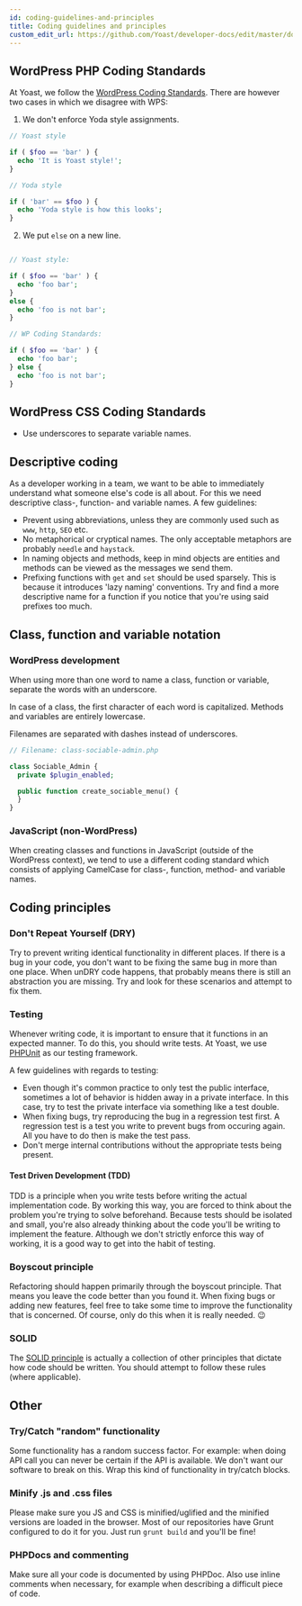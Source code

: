 ```yaml
---
id: coding-guidelines-and-principles
title: Coding guidelines and principles
custom_edit_url: https://github.com/Yoast/developer-docs/edit/master/docs/standards/coding-guidelines-and-principles.md
---
```


## WordPress PHP Coding Standards

At Yoast, we follow the [WordPress Coding Standards](http://codex.wordpress.org/WordPress_Coding_Standards). There are however two cases in which we disagree with WPS:

1) We don't enforce Yoda style assignments.

```PHP
// Yoast style

if ( $foo == 'bar' ) {
  echo 'It is Yoast style!';
}

// Yoda style

if ( 'bar' == $foo ) {
  echo 'Yoda style is how this looks';
}
```

2) We put `else` on a new line.

```PHP

// Yoast style:

if ( $foo == 'bar' ) {
  echo 'foo bar';
}
else {
  echo 'foo is not bar';
}

// WP Coding Standards:

if ( $foo == 'bar' ) {
  echo 'foo bar';
} else {
  echo 'foo is not bar';
}
```

## WordPress CSS Coding Standards

* Use underscores to separate variable names.

## Descriptive coding

As a developer working in a team, we want to be able to immediately understand what someone else's code is all about. For this we need descriptive class-, function- and variable names. A few guidelines:

* Prevent using abbreviations, unless they are commonly used such as `www`, `http`, `SEO` etc.
* No metaphorical or cryptical names. The only acceptable metaphors are probably `needle` and `haystack`.
* In naming objects and methods, keep in mind objects are entities and methods can be viewed as the messages we send them.
* Prefixing functions with `get` and `set` should be used sparsely. This is because it introduces 'lazy naming' conventions. Try and find a more descriptive name for a function if you notice that you're using said prefixes too much.

## Class, function and variable notation

### WordPress development
When using more than one word to name a class, function or variable, separate the words with an underscore. 

In case of a class, the first character of each word is capitalized. Methods and variables are entirely lowercase.

Filenames are separated with dashes instead of underscores.

```PHP
// Filename: class-sociable-admin.php

class Sociable_Admin {
  private $plugin_enabled;

  public function create_sociable_menu() {
  }
}
```

### JavaScript (non-WordPress)
When creating classes and functions in JavaScript (outside of the WordPress context), we tend to use a different coding standard which consists of applying CamelCase for class-, function, method- and variable names.

## Coding principles

### Don't Repeat Yourself (DRY)

Try to prevent writing identical functionality in different places. If there is a bug in your code, you don't want to be fixing the same bug in more than one place. When unDRY code happens, that probably means there is still an abstraction you are missing. Try and look for these scenarios and attempt to fix them.

### Testing

Whenever writing code, it is important to ensure that it functions in an expected manner. To do this, you should write tests. At Yoast, we use [PHPUnit](https://github.com/sebastianbergmann/phpunit) as our testing framework.

A few guidelines with regards to testing:

* Even though it's common practice to only test the public interface, sometimes a lot of behavior is hidden away in a private interface. In this case, try to test the private interface via something like a test double.
* When fixing bugs, try reproducing the bug in a regression test first. A regression test is a test you write to prevent bugs from occuring again. All you have to do then is make the test pass.
* Don't merge internal contributions without the appropriate tests being present.

#### Test Driven Development (TDD)

TDD is a principle when you write tests before writing the actual implementation code. By working this way, you are forced to think about the problem you're trying to solve beforehand. Because tests should be isolated and small, you're also already thinking about the code you'll be writing to implement the feature. Although we don't strictly enforce this way of working, it is a good way to get into the habit of testing.

### Boyscout principle

Refactoring should happen primarily through the boyscout principle. That means you leave the code better than you found it. When fixing bugs or adding new features, feel free to take some time to improve the functionality that is concerned. Of course, only do this when it is really needed. :wink:

### SOLID

The [SOLID principle](https://scotch.io/bar-talk/s-o-l-i-d-the-first-five-principles-of-object-oriented-design) is actually a collection of other principles that dictate how code should be written. You should attempt to follow these rules (where applicable).

## Other

### Try/Catch "random" functionality

Some functionality has a random success factor. For example: when doing API call you can never be certain if the API is available. We don't want our software to break on this. Wrap this kind of functionality in try/catch blocks.

### Minify .js and .css files
Please make sure you JS and CSS is minified/uglified and the minified versions are loaded in the browser. Most of our repositories have Grunt configured to do it for you. Just run `grunt build` and you'll be fine!

### PHPDocs and commenting
Make sure all your code is documented by using PHPDoc. Also use inline comments when necessary, for example when describing a difficult piece of code.

